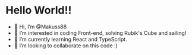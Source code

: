 # Hello World!!

- 👋 Hi, I’m @Makuss88
- 👀 I’m interested in coding Front-end, solving Rubik's Cube and sailing!
- 🌱 I’m currently learning React and TypeScript.
- 💞️ I’m looking to collaborate on this code :)
